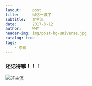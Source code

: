 ```yaml
---
layout:     post
title:      回忆一波了
subtitle:   非主流
date:       2017-3-12
author:     WHY
header-img: img/post-bg-universe.jpg
catalog: true
tags:
    - 杂谈
---
```




### 还记得嘛！！！

![非主流](http://b52.photo.store.qq.com/psu?/2cd5e00f-3f73-43b4-b458-173066bc9796/jwpN*.3l82.ZWKNjAq7Hj.Rq7CQkEZR1DPhp6MMjW5A!/c/YdA.dhjXGQAAYq9HCR*TIAAAb69HCR*TIAAA&a=41&b=52&o=52&bo=OgKgADoCoAACBSE!&rf=viewer_4)

